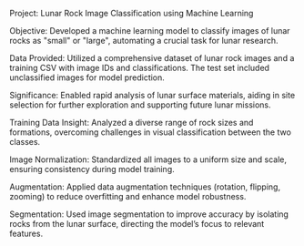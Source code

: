 Project: Lunar Rock Image Classification using Machine Learning

Objective: Developed a machine learning model to classify images of lunar rocks as "small" or "large", automating a crucial task for lunar research.

Data Provided: Utilized a comprehensive dataset of lunar rock images and a training CSV with image IDs and classifications. The test set included unclassified images for model prediction.

Significance: Enabled rapid analysis of lunar surface materials, aiding in site selection for further exploration and supporting future lunar missions.

Training Data Insight: Analyzed a diverse range of rock sizes and formations, overcoming challenges in visual classification between the two classes.

Image Normalization: Standardized all images to a uniform size and scale, ensuring consistency during model training.

Augmentation: Applied data augmentation techniques (rotation, flipping, zooming) to reduce overfitting and enhance model robustness.

Segmentation: Used image segmentation to improve accuracy by isolating rocks from the lunar surface, directing the model’s focus to relevant features.

